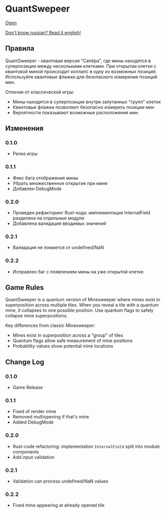 # QuantSwepeer

[Open](https://danilakouzmenko.github.io/quantswepeer/)

[Don't know russian? Read it english!](#eng)

## Правила

QuantSweeper - квантовая версия "Сапёра", где мины находятся в суперпозиции между несколькими клетками. При открытии клетки с квантовой миной происходит коллапс в одну из возможных позиций. Используйте квантовые флажки для безопасного измерения позиций мин.

Отличия от классической игры:
- Мины находятся в суперпозиции внутри запутанных "групп" клеток
- Квантовые флажки позволяют безопасно измерить позиции мин
- Вероятности показывают возможные расположения мин

## Изменения

### 0.1.0
- Релиз игры

### 0.1.1
- Фикс бага отображения мины
- Убрать множественное открытие при мине
- Добавлен DebugMode

### 0.2.0
- Проведен рефакторинг Rust-кода: имплементация InternalField разделена на отдельные модули
- Добавлена валидация вводимых значений

### 0.2.1
- Валидация не ломается от undefined/NaN

### 0.2.2
- Исправлен баг с появлением мины на уже открытой клетке


<h3 id="eng"></h3>

## Game Rules

QuantSweeper is a quantum version of Minesweeper where mines exist in superposition across multiple tiles. When you reveal a tile with a quantum mine, it collapses to one possible position. Use quantum flags to safely collapse mine superpositions.

Key differences from classic Minesweeper:
- Mines exist in superposition across a "group" of tiles
- Quantum flags allow safe measurement of mine positions
- Probability values show potential mine locations

## Change Log

### 0.1.0
- Game Release

### 0.1.1
- Fixed of render mine
- Removed multiopening if that's mine
- Added DebugMode

### 0.2.0
- Rust-code refactoring: implementation `InternalField` split into module components
- Add input validation

### 0.2.1
- Validation can process undefined/NaN values

### 0.2.2
- Fixed mine appearing at already opened tile